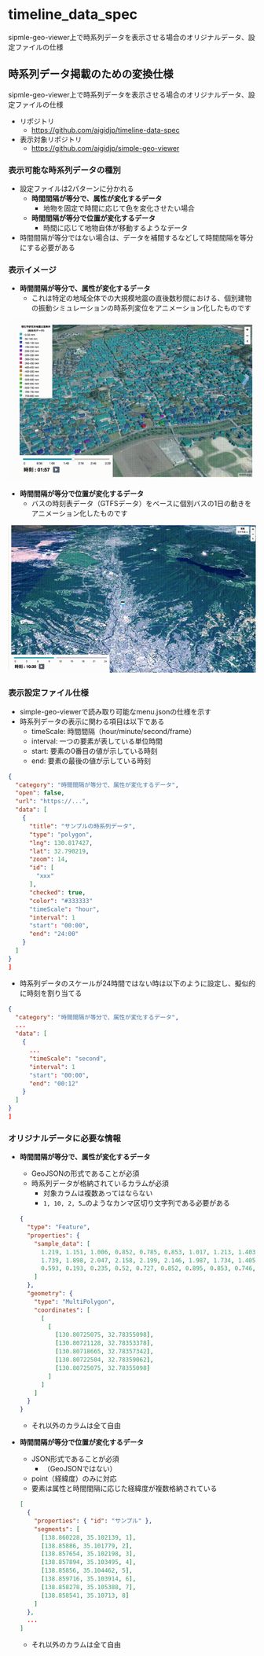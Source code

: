 # timeline_data_spec

sipmle-geo-viewer上で時系列データを表示させる場合のオリジナルデータ、設定ファイルの仕様

## 時系列データ掲載のための変換仕様

sipmle-geo-viewer上で時系列データを表示させる場合のオリジナルデータ、設定ファイルの仕様

- リポジトリ
    - https://github.com/aigidjp/timeline-data-spec
- 表示対象リポジトリ
    - https://github.com/aigidjp/simple-geo-viewer

### 表示可能な時系列データの種別

- 設定ファイルは2パターンに分かれる
    - **時間間隔が等分で、属性が変化するデータ**
        - 地物を固定で時間に応じて色を変化させたい場合
    - **時間間隔が等分で位置が変化するデータ**
        - 時間に応じて地物自体が移動するようなデータ
- 時間間隔が等分ではない場合は、データを補間するなどして時間間隔を等分にする必要がある

### 表示イメージ

- **時間間隔が等分で、属性が変化するデータ**
    - これは特定の地域全体での大規模地震の直後数秒間における、個別建物の振動シミュレーションの時系列変位をアニメーション化したものです

![mov.gif](./images/mov.gif)

- **時間間隔が等分で位置が変化するデータ**
    - バスの時刻表データ（GTFSデータ）をベースに個別バスの1日の動きをアニメーション化したものです

![mov1.gif](./images/mov1.gif)

### 表示設定ファイル仕様

- simple-geo-viewerで読み取り可能なmenu.jsonの仕様を示す
- 時系列データの表示に関わる項目は以下である
    - timeScale: 時間間隔（hour/minute/second/frame）
    - interval: 一つの要素が表している単位時間
    - start: 要素の0番目の値が示している時刻
    - end: 要素の最後の値が示している時刻

```json
{
  "category": "時間間隔が等分で、属性が変化するデータ",
  "open": false,
  "url": "https://...",
  "data": [
    {
      "title": "サンプルの時系列データ",
      "type": "polygon",
      "lng": 130.817427,
      "lat": 32.790219,
      "zoom": 14,
      "id": [
        "xxx"
      ],
      "checked": true,
      "color": "#333333"
      "timeScale": "hour",
      "interval": 1
      "start": "00:00",
      "end": "24:00"
    }
  ]
}
]
```

- 時系列データのスケールが24時間ではない時は以下のように設定し、擬似的に時刻を割り当てる

```json
{
  "category": "時間間隔が等分で、属性が変化するデータ",
  ...
  "data": [
    {
      ...
      "timeScale": "second",
      "interval": 1
      "start": "00:00",
      "end": "00:12"
    }
  ]
}
]
```

### オリジナルデータに必要な情報

- **時間間隔が等分で、属性が変化するデータ**
    - GeoJSONの形式であることが必須
    - 時系列データが格納されているカラムが必須
        - 対象カラムは複数あってはならない
        - `1, 10, 2, 5…`のようなカンマ区切り文字列である必要がある

    ```json
    {
      "type": "Feature",
      "properties": {
        "sample_data": [
          1.219, 1.151, 1.006, 0.852, 0.785, 0.853, 1.017, 1.213, 1.403, 1.576,
          1.739, 1.898, 2.047, 2.158, 2.199, 2.146, 1.987, 1.734, 1.405, 1.015,
          0.593, 0.193, 0.235, 0.52, 0.727, 0.852, 0.895, 0.853, 0.746, 0.628
        ]
      },
      "geometry": {
        "type": "MultiPolygon",
        "coordinates": [
          [
            [
              [130.80725075, 32.78355098],
              [130.80721128, 32.78353378],
              [130.80718665, 32.78357342],
              [130.80722504, 32.78359062],
              [130.80725075, 32.78355098]
            ]
          ]
        ]
      }
    }
    ```

    - それ以外のカラムは全て自由

- **時間間隔が等分で位置が変化するデータ**
    - JSON形式であることが必須
        - （GeoJSONではない）
    - point（経緯度）のみに対応
    - 要素は属性と時間間隔に応じた経緯度が複数格納されている

    ```json
    [
      {
        "properties": { "id": "サンプル" },
        "segments": [
          [138.860228, 35.102139, 1],
          [138.85886, 35.101779, 2],
          [138.857654, 35.102198, 3],
          [138.857894, 35.103495, 4],
          [138.85856, 35.104462, 5],
          [138.859716, 35.103914, 6],
          [138.858278, 35.105388, 7],
          [138.858541, 35.10713, 8]
        ]
      },
      ...
    ]
    ```
  
    - それ以外のカラムは全て自由